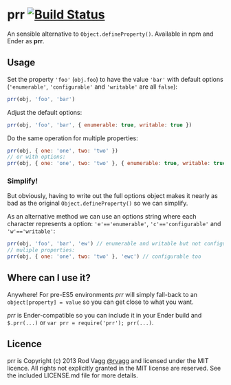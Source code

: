 # prr [![Build Status](https://secure.travis-ci.org/rvagg/prr.png)](http://travis-ci.org/rvagg/prr)An sensible alternative to `Object.defineProperty()`. Available in npm and Ender as **prr**.## UsageSet the property `'foo'` (`obj.foo`) to have the value `'bar'` with default options (`'enumerable'`, `'configurable'` and `'writable'` are all `false`):```jsprr(obj, 'foo', 'bar')```Adjust the default options:```jsprr(obj, 'foo', 'bar', { enumerable: true, writable: true })```Do the same operation for multiple properties:```jsprr(obj, { one: 'one', two: 'two' })// or with options:prr(obj, { one: 'one', two: 'two' }, { enumerable: true, writable: true })```### Simplify!But obviously, having to write out the full options object makes it nearly as bad as the original `Object.defineProperty()` so we can simplify.As an alternative method we can use an options string where each character represents a option: `'e'=='enumerable'`, `'c'=='configurable'` and `'w'=='writable'`:```jsprr(obj, 'foo', 'bar', 'ew') // enumerable and writable but not configurable// muliple properties:prr(obj, { one: 'one', two: 'two' }, 'ewc') // configurable too```## Where can I use it?Anywhere! For pre-ES5 environments *prr* will simply fall-back to an `object[property] = value` so you can get close to what you want.*prr* is Ender-compatible so you can include it in your Ender build and `$.prr(...)` or `var prr = require('prr'); prr(...)`.## Licenceprr is Copyright (c) 2013 Rod Vagg [@rvagg](https://twitter.com/rvagg) and licensed under the MIT licence. All rights not explicitly granted in the MIT license are reserved. See the included LICENSE.md file for more details.